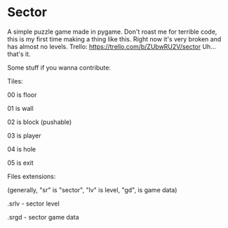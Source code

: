 # Sector
A simple puzzle game made in pygame. Don't roast me for terrible code, this is my first time making a thing like this. Right now it's very broken and has almost no levels.
Trello: https://trello.com/b/ZUbwRU2V/sector
Uh... that's it.

Some stuff if you wanna contribute:

Tiles:
  
  00 is floor
  
  01 is wall
  
  02 is block (pushable)
  
  03 is player
  
  04 is hole
  
  05 is exit
  
  
  
Files extensions:

  (generally, "sr" is "sector", "lv" is level, "gd", is game data)

  .srlv - sector level
  
  .srgd - sector game data
